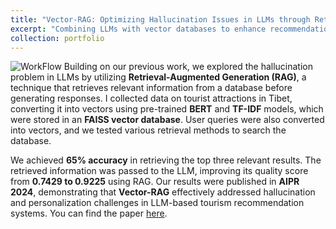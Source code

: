 ```yaml
---
title: "Vector-RAG: Optimizing Hallucination Issues in LLMs through Retrieval Augmented Generation"
excerpt: "Combining LLMs with vector databases to enhance recommendation systems and reduce hallucinations<br/><img src='https://tonyqjh.github.io/jinhuqi.github.io/images/tibet_vectorRAG.jpg'>"
collection: portfolio
---
```

![WorkFlow](https://tonyqjh.github.io/jinhuqi.github.io/images/tibet_vectorRAG.jpg)
Building on our previous work, we explored the hallucination problem in LLMs by utilizing **Retrieval-Augmented Generation (RAG)**, a technique that retrieves relevant information from a database before generating responses. I collected data on tourist attractions in Tibet, converting it into vectors using pre-trained **BERT** and **TF-IDF** models, which were stored in an **FAISS vector database**. User queries were also converted into vectors, and we tested various retrieval methods to search the database.

We achieved **65% accuracy** in retrieving the top three relevant results. The retrieved information was passed to the LLM, improving its quality score from **0.7429 to 0.9225** using RAG. Our results were published in **AIPR 2024**, demonstrating that **Vector-RAG** effectively addressed hallucination and personalization challenges in LLM-based tourism recommendation systems. You can find the paper [here](https://arxiv.org/abs/2408.12003).
